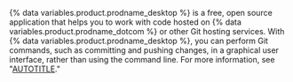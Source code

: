 {% data variables.product.prodname_desktop %} is a free, open source application that helps you to work with code hosted on {% data variables.product.prodname_dotcom %} or other Git hosting services. With {% data variables.product.prodname_desktop %}, you can perform Git commands, such as committing and pushing changes, in a graphical user interface, rather than using the command line. For more information, see "[AUTOTITLE](/desktop/installing-and-configuring-github-desktop/overview/about-github-desktop)."
